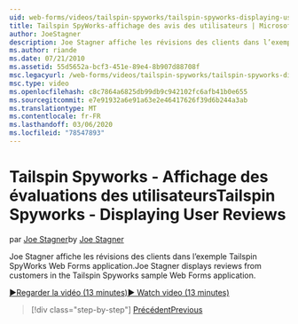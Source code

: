 ```yaml
---
uid: web-forms/videos/tailspin-spyworks/tailspin-spyworks-displaying-user-reviews
title: Tailspin SpyWorks-affichage des avis des utilisateurs | Microsoft Docs
author: JoeStagner
description: Joe Stagner affiche les révisions des clients dans l’exemple Tailspin SpyWorks Web Forms application.
ms.author: riande
ms.date: 07/21/2010
ms.assetid: 55d5652a-bcf3-451e-89e4-8b907d88708f
msc.legacyurl: /web-forms/videos/tailspin-spyworks/tailspin-spyworks-displaying-user-reviews
msc.type: video
ms.openlocfilehash: c8c7864a6825db99db9c942102fc6afb41b0e655
ms.sourcegitcommit: e7e91932a6e91a63e2e46417626f39d6b244a3ab
ms.translationtype: MT
ms.contentlocale: fr-FR
ms.lasthandoff: 03/06/2020
ms.locfileid: "78547893"
---
```

# <a name="tailspin-spyworks---displaying-user-reviews"></a><span data-ttu-id="0d483-103">Tailspin Spyworks - Affichage des évaluations des utilisateurs</span><span class="sxs-lookup"><span data-stu-id="0d483-103">Tailspin Spyworks - Displaying User Reviews</span></span>

<span data-ttu-id="0d483-104">par [Joe Stagner](https://github.com/JoeStagner)</span><span class="sxs-lookup"><span data-stu-id="0d483-104">by [Joe Stagner](https://github.com/JoeStagner)</span></span>

<span data-ttu-id="0d483-105">Joe Stagner affiche les révisions des clients dans l’exemple Tailspin SpyWorks Web Forms application.</span><span class="sxs-lookup"><span data-stu-id="0d483-105">Joe Stagner displays reviews from customers in the Tailspin Spyworks sample Web Forms application.</span></span>

[<span data-ttu-id="0d483-106">&#9654;Regarder la vidéo (13 minutes)</span><span class="sxs-lookup"><span data-stu-id="0d483-106">&#9654; Watch video (13 minutes)</span></span>](https://channel9.msdn.com/Blogs/ASP-NET-Site-Videos/tailspin-spyworks-displaying-user-reviews)

> [!div class="step-by-step"]
> [<span data-ttu-id="0d483-107">Précédent</span><span class="sxs-lookup"><span data-stu-id="0d483-107">Previous</span></span>](tailspin-spyworks-adding-user-product-reviews.md)
